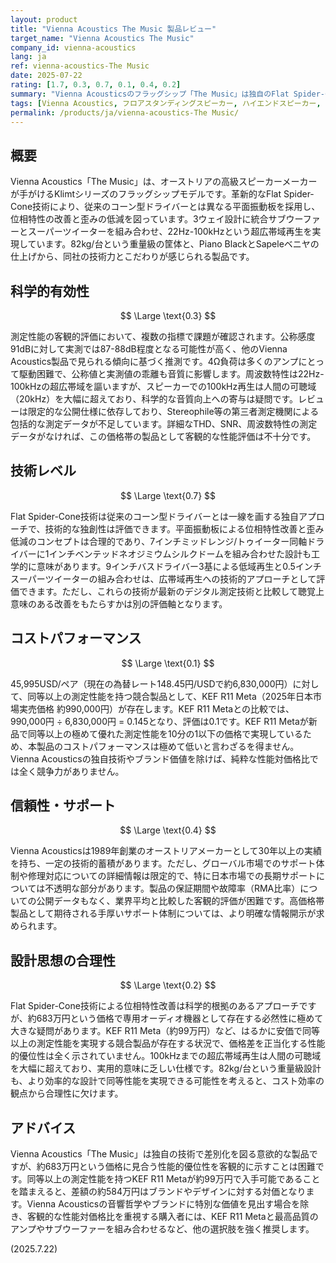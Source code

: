 ```yaml
---
layout: product
title: "Vienna Acoustics The Music 製品レビュー"
target_name: "Vienna Acoustics The Music"
company_id: vienna-acoustics
lang: ja
ref: vienna-acoustics-The Music
date: 2025-07-22
rating: [1.7, 0.3, 0.7, 0.1, 0.4, 0.2]
summary: "Vienna Acousticsのフラッグシップ「The Music」は独自のFlat Spider-Cone技術を採用するが、45,995USD/ペア（約683万円）という価格に対して、KEF R11 Metaが10分の1以下の価格で同等以上の性能を実現するため、コストパフォーマンスは極めて低い。"
tags: [Vienna Acoustics, フロアスタンディングスピーカー, ハイエンドスピーカー, Klimtシリーズ]
permalink: /products/ja/vienna-acoustics-The Music/
---
```


## 概要

Vienna Acoustics「The Music」は、オーストリアの高級スピーカーメーカーが手がけるKlimtシリーズのフラッグシップモデルです。革新的なFlat Spider-Cone技術により、従来のコーン型ドライバーとは異なる平面振動板を採用し、位相特性の改善と歪みの低減を図っています。3ウェイ設計に統合サブウーファーとスーパーツイーターを組み合わせ、22Hz-100kHzという超広帯域再生を実現しています。82kg/台という重量級の筐体と、Piano BlackとSapeleベニヤの仕上げから、同社の技術力とこだわりが感じられる製品です。

## 科学的有効性

$$ \Large \text{0.3} $$

測定性能の客観的評価において、複数の指標で課題が確認されます。公称感度91dBに対して実測では87-88dB程度となる可能性が高く、他のVienna Acoustics製品で見られる傾向に基づく推測です。4Ω負荷は多くのアンプにとって駆動困難で、公称値と実測値の乖離も音質に影響します。周波数特性は22Hz-100kHzの超広帯域を謳いますが、スピーカーでの100kHz再生は人間の可聴域（20kHz）を大幅に超えており、科学的な音質向上への寄与は疑問です。レビューは限定的な公開仕様に依存しており、Stereophile等の第三者測定機関による包括的な測定データが不足しています。詳細なTHD、SNR、周波数特性の測定データがなければ、この価格帯の製品として客観的な性能評価は不十分です。

## 技術レベル

$$ \Large \text{0.7} $$

Flat Spider-Cone技術は従来のコーン型ドライバーとは一線を画する独自アプローチで、技術的な独創性は評価できます。平面振動板による位相特性改善と歪み低減のコンセプトは合理的であり、7インチミッドレンジ/トゥイーター同軸ドライバーに1インチベンテッドネオジミウムシルクドームを組み合わせた設計も工学的に意味があります。9インチバスドライバー3基による低域再生と0.5インチスーパーツイーターの組み合わせは、広帯域再生への技術的アプローチとして評価できます。ただし、これらの技術が最新のデジタル測定技術と比較して聴覚上意味のある改善をもたらすかは別の評価軸となります。

## コストパフォーマンス

$$ \Large \text{0.1} $$

45,995USD/ペア（現在の為替レート148.45円/USDで約6,830,000円）に対して、同等以上の測定性能を持つ競合製品として、KEF R11 Meta（2025年日本市場実売価格 約990,000円）が存在します。KEF R11 Metaとの比較では、990,000円 ÷ 6,830,000円 = 0.145となり、評価は0.1です。KEF R11 Metaが新品で同等以上の極めて優れた測定性能を10分の1以下の価格で実現しているため、本製品のコストパフォーマンスは極めて低いと言わざるを得ません。Vienna Acousticsの独自技術やブランド価値を除けば、純粋な性能対価格比では全く競争力がありません。

## 信頼性・サポート

$$ \Large \text{0.4} $$

Vienna Acousticsは1989年創業のオーストリアメーカーとして30年以上の実績を持ち、一定の技術的蓄積があります。ただし、グローバル市場でのサポート体制や修理対応についての詳細情報は限定的で、特に日本市場での長期サポートについては不透明な部分があります。製品の保証期間や故障率（RMA比率）についての公開データもなく、業界平均と比較した客観的評価が困難です。高価格帯製品として期待される手厚いサポート体制については、より明確な情報開示が求められます。

## 設計思想の合理性

$$ \Large \text{0.2} $$

Flat Spider-Cone技術による位相特性改善は科学的根拠のあるアプローチですが、約683万円という価格で専用オーディオ機器として存在する必然性に極めて大きな疑問があります。KEF R11 Meta（約99万円）など、はるかに安価で同等以上の測定性能を実現する競合製品が存在する状況で、価格差を正当化する性能的優位性は全く示されていません。100kHzまでの超広帯域再生は人間の可聴域を大幅に超えており、実用的意味に乏しい仕様です。82kg/台という重量級設計も、より効率的な設計で同等性能を実現できる可能性を考えると、コスト効率の観点から合理性に欠けます。

## アドバイス

Vienna Acoustics「The Music」は独自の技術で差別化を図る意欲的な製品ですが、約683万円という価格に見合う性能的優位性を客観的に示すことは困難です。同等以上の測定性能を持つKEF R11 Metaが約99万円で入手可能であることを踏まえると、差額の約584万円はブランドやデザインに対する対価となります。Vienna Acousticsの音響哲学やブランドに特別な価値を見出す場合を除き、客観的な性能対価格比を重視する購入者には、KEF R11 Metaと最高品質のアンプやサブウーファーを組み合わせるなど、他の選択肢を強く推奨します。

(2025.7.22)
